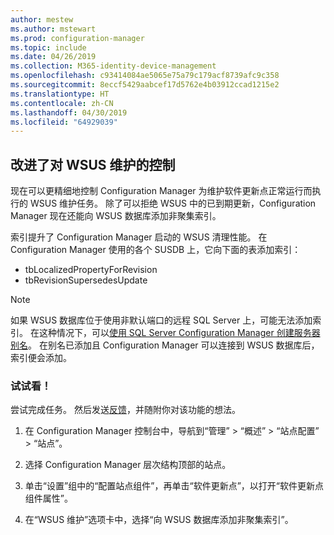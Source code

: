 ```yaml
---
author: mestew
ms.author: mstewart
ms.prod: configuration-manager
ms.topic: include
ms.date: 04/26/2019
ms.collection: M365-identity-device-management
ms.openlocfilehash: c93414084ae5065e75a79c179acf8739afc9c358
ms.sourcegitcommit: 8eccf5429aabcef17d5762e4b03912ccad1215e2
ms.translationtype: HT
ms.contentlocale: zh-CN
ms.lasthandoff: 04/30/2019
ms.locfileid: "64929039"
---
```

## <a name="improved-control-over-wsus-maintenance"></a>改进了对 WSUS 维护的控制
<!--41101009-->

现在可以更精细地控制 Configuration Manager 为维护软件更新点正常运行而执行的 WSUS 维护任务。 除了可以拒绝 WSUS 中的已到期更新，Configuration Manager 现在还能向 WSUS 数据库添加非聚集索引。 

索引提升了 Configuration Manager 启动的 WSUS 清理性能。 在 Configuration Manager 使用的各个 SUSDB 上，它向下面的表添加索引：

- tbLocalizedPropertyForRevision
- tbRevisionSupersedesUpdate

> [!NOTE]  
>  如果 WSUS 数据库位于使用非默认端口的远程 SQL Server 上，可能无法添加索引。 在这种情况下，可以[使用 SQL Server Configuration Manager 创建服务器别名](https://docs.microsoft.com/sql/database-engine/configure-windows/create-or-delete-a-server-alias-for-use-by-a-client?view=sql-server-2017)。 在别名已添加且 Configuration Manager 可以连接到 WSUS 数据库后，索引便会添加。 

### <a name="try-it-out"></a>试试看！

尝试完成任务。 然后发送[反馈](/sccm/core/understand/find-help#product-feedback)，并随附你对该功能的想法。

1. 在 Configuration Manager 控制台中，导航到“管理” > “概述” > “站点配置” > “站点”。

2. 选择 Configuration Manager 层次结构顶部的站点。

3. 单击“设置”组中的“配置站点组件”，再单击“软件更新点”，以打开“软件更新点组件属性”。

4. 在“WSUS 维护”选项卡中，选择“向 WSUS 数据库添加非聚集索引”。
